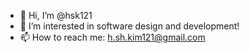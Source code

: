 - 👋 Hi, I’m @hsk121
- 👀 I’m interested in software design and development!
- 📫 How to reach me: h.sh.kim121@gmail.com

<!---
hsk121/hsk121 is a ✨ special ✨ repository because its `README.md` (this file) appears on your GitHub profile.
You can click the Preview link to take a look at your changes.
--->
